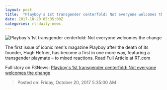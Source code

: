 ```yaml
---
layout: post
title:  "Playboy's 1st transgender centerfold: Not everyone welcomes the change"
date: 2017-10-20 05:35:00Z
categories: rt-daily-news
---
```


![Playboy's 1st transgender centerfold: Not everyone welcomes the change](https://cdni.rt.com/files/2017.10/article/59e98414fc7e931a5d8b4567.jpg)

The first issue of iconic men's magazine Playboy after the death of its founder, Hugh Hefner, has become a first in one more way, featuring a transgender playmate – to mixed reactions. Read Full Article at RT.com


Full story on F3News: [Playboy's 1st transgender centerfold: Not everyone welcomes the change](http://www.f3nws.com/n/RuNpzB)

> Posted on: Friday, October 20, 2017 5:35:00 AM
